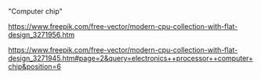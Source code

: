 
"Computer chip"

https://www.freepik.com/free-vector/modern-cpu-collection-with-flat-design_3271956.htm

https://www.freepik.com/free-vector/modern-cpu-collection-with-flat-design_3271945.htm#page=2&query=electronics++processor++computer+chip&position=6


